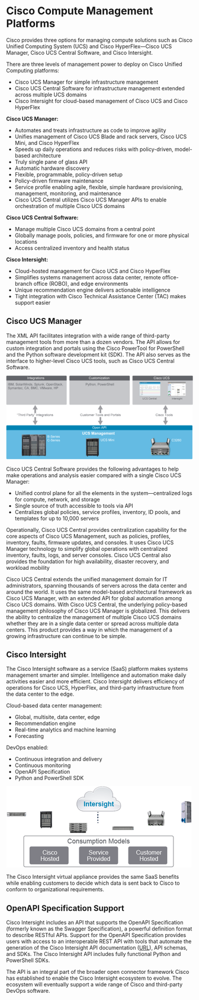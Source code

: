 
# Cisco Compute Management Platforms

Cisco provides three options for managing compute solutions such as Cisco Unified Computing System (UCS) and Cisco HyperFlex—Cisco UCS Manager, Cisco UCS Central Software, and Cisco Intersight.

There are three levels of management power to deploy on Cisco Unified Computing platforms:

- Cisco UCS Manager for simple infrastructure management
- Cisco UCS Central Software for infrastructure management extended across multiple UCS domains
- Cisco Intersight for cloud-based management of Cisco UCS and Cisco HyperFlex

**Cisco UCS Manager:**

- Automates and treats infrastructure as code to improve agility
- Unifies management of Cisco UCS Blade and rack servers, Cisco UCS Mini, and Cisco HyperFlex
- Speeds up daily operations and reduces risks with policy-driven, model-based architecture
- Truly single pane of glass API
- Automatic hardware discovery
- Flexible, programmable, policy-driven setup
- Policy-driven firmware maintenance
- Service profile enabling agile, flexible, simple hardware provisioning, management, monitoring, and maintenance
- Cisco UCS Central utilizes Cisco UCS Manager APIs to enable orchestration of multiple Cisco UCS domains

**Cisco UCS Central Software:**

- Manage multiple Cisco UCS domains from a central point
- Globally manage pools, policies, and firmware for one or more physical locations
- Access centralized inventory and health status

**Cisco Intersight:**

- Cloud-hosted management for Cisco UCS and Cisco HyperFlex
- Simplifies systems management across data center, remote office-branch office (ROBO), and edge environments
- Unique recommendation engine delivers actionable intelligence
- Tight integration with Cisco Technical Assistance Center (TAC) makes support easier

## Cisco UCS Manager

The XML API facilitates integration with a wide range of third-party management tools from more than a dozen vendors. The API allows for custom integration and portals using the Cisco PowerTool for PowerShell and the Python software development kit (SDK). The API also serves as the interface to higher-level Cisco UCS tools, such as Cisco UCS Central Software.

![alt text](/DevNet/DEVASC_200-901/Images/image-2320.png)

Cisco UCS Central Software provides the following advantages to help make operations and analysis easier compared with a single Cisco UCS Manager:

- Unified control plane for all the elements in the system—centralized logs for compute, network, and storage
- Single source of truth accessible to tools via API
- Centralizes global policies, service profiles, inventory, ID pools, and templates for up to 10,000 servers

Operationally, Cisco UCS Central provides centralization capability for the core aspects of Cisco UCS Management, such as policies, profiles, inventory, faults, firmware updates, and consoles. It uses Cisco UCS Manager technology to simplify global operations with centralized inventory, faults, logs, and server consoles. Cisco UCS Central also provides the foundation for high availability, disaster recovery, and workload mobility

Cisco UCS Central extends the unified management domain for IT administrators, spanning thousands of servers across the data center and around the world. It uses the same model-based architectural framework as Cisco UCS Manager, with an extended API for global automation among Cisco UCS domains. With Cisco UCS Central, the underlying policy-based management philosophy of Cisco UCS Manager is globalized. This delivers the ability to centralize the management of multiple Cisco UCS domains whether they are in a single data center or spread across multiple data centers. This product provides a way in which the management of a growing infrastructure can continue to be simple.

## Cisco Intersight

The Cisco Intersight software as a service (SaaS) platform makes systems management smarter and simpler. Intelligence and automation make daily activities easier and more efficient. Cisco Intersight delivers efficiency of operations for Cisco UCS, HyperFlex, and third-party infrastructure from the data center to the edge.

Cloud-based data center management:

- Global, multisite, data center, edge
- Recommendation engine
- Real-time analytics and machine learning
- Forecasting

DevOps enabled:

- Continuous integration and delivery
- Continuous monitoring
- OpenAPI Specification
- Python and PowerShell SDK

![alt text](/DevNet/DEVASC_200-901/Images/image-2321.png)

The Cisco Intersight virtual appliance provides the same SaaS benefits while enabling customers to decide which data is sent back to Cisco to conform to organizational requirements.

## OpenAPI Specification Support

Cisco Intersight includes an API that supports the OpenAPI Specification (formerly known as the Swagger Specification), a powerful definition format to describe RESTful APIs. Support for the OpenAPI Specification provides users with access to an interoperable REST API with tools that automate the generation of the Cisco Intersight API documentation ([URL](https://intersight.com/apidocs)), API schemas, and SDKs. The Cisco Intersight API includes fully functional Python and PowerShell SDKs.

The API is an integral part of the broader open connector framework Cisco has established to enable the Cisco Intersight ecosystem to evolve. The ecosystem will eventually support a wide range of Cisco and third-party DevOps software.
